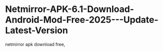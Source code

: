 # Netmirror-APK-6.1-Download-Android-Mod-Free-2025---Update-Latest-Version
netmirror apk download free,
